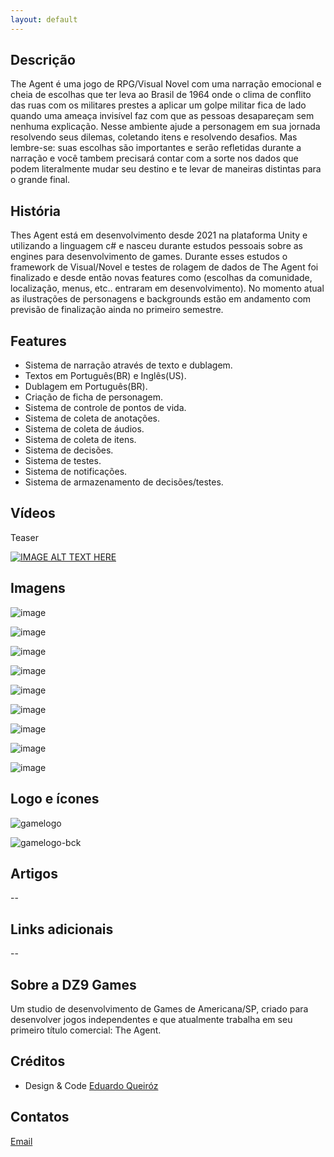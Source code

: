 ```yaml
---
layout: default
---
```


## Descrição

The Agent é uma jogo de RPG/Visual Novel com uma narração emocional e cheia de escolhas que ter leva ao Brasil de 1964 onde o clima de conflito das ruas com os militares prestes a aplicar um golpe militar fica de lado quando uma ameaça invisível faz com que as pessoas desapareçam sem nenhuma explicação.
Nesse ambiente ajude a personagem em sua jornada resolvendo seus dilemas, coletando itens e resolvendo desafios. Mas lembre-se: suas escolhas são importantes e serão refletidas durante a narração e você tambem precisará contar com a sorte nos dados que podem literalmente mudar seu destino e te levar de maneiras distintas para o grande final.

## História

Thes Agent está em desenvolvimento desde 2021 na plataforma Unity e utilizando a linguagem c# e nasceu durante estudos pessoais sobre as engines para desenvolvimento de games. Durante esses estudos o framework de Visual/Novel e testes de rolagem de dados de The Agent foi finalizado e desde então novas features como (escolhas da comunidade, localização, menus, etc.. entraram em desenvolvimento). No momento atual as ilustrações de personagens e backgrounds estão em andamento com previsão de finalização ainda no primeiro semestre.

## Features

- Sistema de narração através de texto e dublagem.
- Textos em Português(BR) e Inglês(US).
- Dublagem em Português(BR).
- Criação de ficha de personagem.
- Sistema de controle de pontos de vida.
- Sistema de coleta de anotações.
- Sistema de coleta de áudios.
- Sistema de coleta de itens.
- Sistema de decisões.
- Sistema de testes.
- Sistema de notificações.
- Sistema de armazenamento de decisões/testes.

## Vídeos

Teaser

[![IMAGE ALT TEXT HERE](https://img.youtube.com/vi/ZFnDmaZH7KA/0.jpg)](https://www.youtube.com/watch?v=ZFnDmaZH7KA)

## Imagens

![image](https://user-images.githubusercontent.com/85421934/153255399-09eb65ea-fa99-426b-9864-930250c18590.png)

![image](https://user-images.githubusercontent.com/85421934/153255526-a173ef12-45ef-4af4-a5f8-245c84986198.png)

![image](https://user-images.githubusercontent.com/85421934/153255575-776c2c8e-c2ff-4ce9-b538-f85ef0781107.png)

![image](https://user-images.githubusercontent.com/85421934/153255704-4fd03f7f-a535-447d-a1fa-351145cbe861.png)

![image](https://user-images.githubusercontent.com/85421934/153255773-ab913a12-603c-490d-bf69-cc9fc246564c.png)

![image](https://user-images.githubusercontent.com/85421934/153255805-41df962e-0704-416c-84f2-a73bf84dbb75.png)

![image](https://user-images.githubusercontent.com/85421934/153255918-853511b0-2dc1-41ce-b90e-4183069ae001.png)

![image](https://user-images.githubusercontent.com/85421934/153255958-bb74ab95-b9cd-49b3-b4b7-377b2a8eed22.png)

![image](https://user-images.githubusercontent.com/85421934/153256367-c809a832-5189-45f6-9597-896e7024e05e.png)


## Logo e ícones

![gamelogo](https://user-images.githubusercontent.com/85421934/153256779-ba109384-7bd4-48b3-ba9b-241295165f7c.png)

![gamelogo-bck](https://user-images.githubusercontent.com/85421934/153256796-c4c7f1d5-b984-4b1d-ae68-9c99a54d427f.png)

## Artigos

--

## Links adicionais

--

## Sobre a DZ9 Games

Um studio de desenvolvimento de Games de Americana/SP, criado para desenvolver jogos independentes e que atualmente trabalha em seu primeiro título comercial: The Agent.

## Créditos

- Design & Code
[Eduardo Queiróz](https://leduqueiroz.github.io/)

## Contatos

[Email](mailto:marketing@dz9games.com?subject=[GitHub]%20Source%20Han%20Sans)

